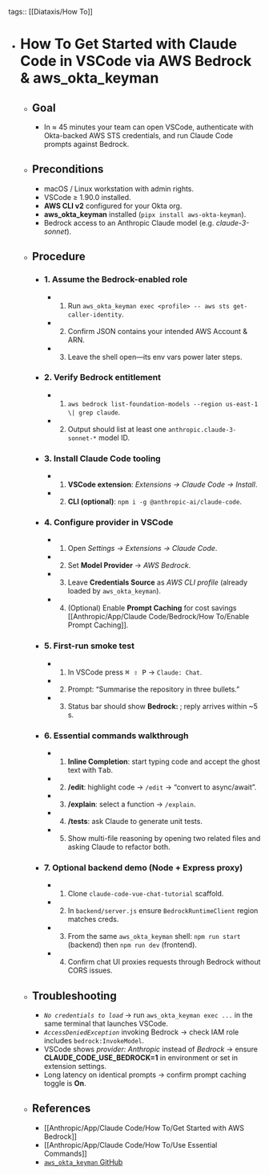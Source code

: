 tags:: [[Diataxis/How To]]

- # How To Get Started with Claude Code in VSCode via AWS Bedrock & aws_okta_keyman
	- ## Goal
		- In ≈ 45 minutes your team can open VSCode, authenticate with Okta-backed AWS STS credentials, and run Claude Code prompts against Bedrock.
	- ## Preconditions
		- macOS / Linux workstation with admin rights.
		- VSCode ≥ 1.90.0 installed.
		- **AWS CLI v2** configured for your Okta org.
		- **aws_okta_keyman** installed (`pipx install aws-okta-keyman`).
		- Bedrock access to an Anthropic Claude model (e.g. *claude-3-sonnet*).
	- ## Procedure
		- ### 1. Assume the Bedrock-enabled role
			- 1. Run `aws_okta_keyman exec <profile> -- aws sts get-caller-identity`.
			- 2. Confirm JSON contains your intended AWS Account & ARN.
			- 3. Leave the shell open—its env vars power later steps.
		- ### 2. Verify Bedrock entitlement
			- 1. `aws bedrock list-foundation-models --region us-east-1 \| grep claude`.
			- 2. Output should list at least one `anthropic.claude-3-sonnet-*` model ID.
		- ### 3. Install Claude Code tooling
			- 1. **VSCode extension**: *Extensions → Claude Code → Install*.
			- 2. **CLI (optional)**: `npm i -g @anthropic-ai/claude-code`.
		- ### 4. Configure provider in VSCode
			- 1. Open *Settings → Extensions → Claude Code*.
			- 2. Set **Model Provider** → *AWS Bedrock*.
			- 3. Leave **Credentials Source** as *AWS CLI profile* (already loaded by `aws_okta_keyman`).
			- 4. (Optional) Enable **Prompt Caching** for cost savings [[Anthropic/App/Claude Code/Bedrock/How To/Enable Prompt Caching]].
		- ### 5. First-run smoke test
			- 1. In VSCode press <kbd>⌘ ⇧ P</kbd> → `Claude: Chat`.
			- 2. Prompt: “Summarise the repository in three bullets.”
			- 3. Status bar should show **Bedrock: <model-id>**; reply arrives within ~5 s.
		- ### 6. Essential commands walkthrough
			- 1. **Inline Completion**: start typing code and accept the ghost text with <kbd>Tab</kbd>.
			- 2. **/edit**: highlight code → `/edit` → “convert to async/await”.
			- 3. **/explain**: select a function → `/explain`.
			- 4. **/tests**: ask Claude to generate unit tests.
			- 5. Show multi-file reasoning by opening two related files and asking Claude to refactor both.
		- ### 7. Optional backend demo (Node + Express proxy)
			- 1. Clone `claude-code-vue-chat-tutorial` scaffold.
			- 2. In `backend/server.js` ensure `BedrockRuntimeClient` region matches creds.
			- 3. From the same `aws_okta_keyman` shell: `npm run start` (backend) then `npm run dev` (frontend).
			- 4. Confirm chat UI proxies requests through Bedrock without CORS issues.
	- ## Troubleshooting
		- *`No credentials to load`* → run `aws_okta_keyman exec ...` in the same terminal that launches VSCode.
		- *`AccessDeniedException`* invoking Bedrock → check IAM role includes `bedrock:InvokeModel`.
		- VSCode shows *provider: Anthropic* instead of *Bedrock* → ensure **CLAUDE_CODE_USE_BEDROCK=1** in environment or set in extension settings.
		- Long latency on identical prompts → confirm prompt caching toggle is **On**.
	- ## References
		- [[Anthropic/App/Claude Code/How To/Get Started with AWS Bedrock]]
		- [[Anthropic/App/Claude Code/How To/Use Essential Commands]]
		- [`aws_okta_keyman` GitHub](https://github.com/nathan-v/aws_okta_keyman)